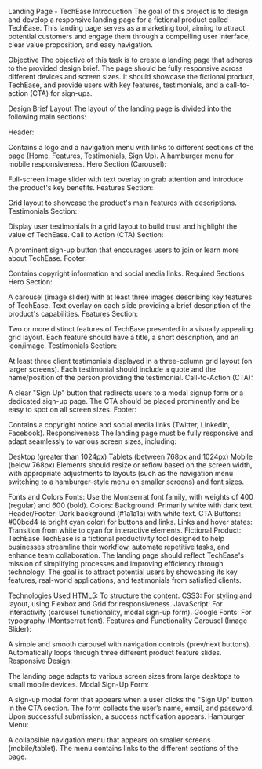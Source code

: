 Landing Page - TechEase
Introduction
The goal of this project is to design and develop a responsive landing page for a fictional product called TechEase. This landing page serves as a marketing tool, aiming to attract potential customers and engage them through a compelling user interface, clear value proposition, and easy navigation.

Objective
The objective of this task is to create a landing page that adheres to the provided design brief. The page should be fully responsive across different devices and screen sizes. It should showcase the fictional product, TechEase, and provide users with key features, testimonials, and a call-to-action (CTA) for sign-ups.

Design Brief
Layout
The layout of the landing page is divided into the following main sections:

Header:

Contains a logo and a navigation menu with links to different sections of the page (Home, Features, Testimonials, Sign Up).
A hamburger menu for mobile responsiveness.
Hero Section (Carousel):

Full-screen image slider with text overlay to grab attention and introduce the product's key benefits.
Features Section:

Grid layout to showcase the product's main features with descriptions.
Testimonials Section:

Display user testimonials in a grid layout to build trust and highlight the value of TechEase.
Call to Action (CTA) Section:

A prominent sign-up button that encourages users to join or learn more about TechEase.
Footer:

Contains copyright information and social media links.
Required Sections
Hero Section:

A carousel (image slider) with at least three images describing key features of TechEase.
Text overlay on each slide providing a brief description of the product's capabilities.
Features Section:

Two or more distinct features of TechEase presented in a visually appealing grid layout.
Each feature should have a title, a short description, and an icon/image.
Testimonials Section:

At least three client testimonials displayed in a three-column grid layout (on larger screens).
Each testimonial should include a quote and the name/position of the person providing the testimonial.
Call-to-Action (CTA):

A clear "Sign Up" button that redirects users to a modal signup form or a dedicated sign-up page.
The CTA should be placed prominently and be easy to spot on all screen sizes.
Footer:

Contains a copyright notice and social media links (Twitter, LinkedIn, Facebook).
Responsiveness
The landing page must be fully responsive and adapt seamlessly to various screen sizes, including:

Desktop (greater than 1024px)
Tablets (between 768px and 1024px)
Mobile (below 768px)
Elements should resize or reflow based on the screen width, with appropriate adjustments to layouts (such as the navigation menu switching to a hamburger-style menu on smaller screens) and font sizes.

Fonts and Colors
Fonts:
Use the Montserrat font family, with weights of 400 (regular) and 600 (bold).
Colors:
Background: Primarily white with dark text.
Header/Footer: Dark background (#1a1a1a) with white text.
CTA Buttons: #00bcd4 (a bright cyan color) for buttons and links.
Links and hover states: Transition from white to cyan for interactive elements.
Fictional Product: TechEase
TechEase is a fictional productivity tool designed to help businesses streamline their workflow, automate repetitive tasks, and enhance team collaboration. The landing page should reflect TechEase's mission of simplifying processes and improving efficiency through technology. The goal is to attract potential users by showcasing its key features, real-world applications, and testimonials from satisfied clients.

Technologies Used
HTML5: To structure the content.
CSS3: For styling and layout, using Flexbox and Grid for responsiveness.
JavaScript: For interactivity (carousel functionality, modal sign-up form).
Google Fonts: For typography (Montserrat font).
Features and Functionality
Carousel (Image Slider):

A simple and smooth carousel with navigation controls (prev/next buttons).
Automatically loops through three different product feature slides.
Responsive Design:

The landing page adapts to various screen sizes from large desktops to small mobile devices.
Modal Sign-Up Form:

A sign-up modal form that appears when a user clicks the "Sign Up" button in the CTA section.
The form collects the user’s name, email, and password.
Upon successful submission, a success notification appears.
Hamburger Menu:

A collapsible navigation menu that appears on smaller screens (mobile/tablet).
The menu contains links to the different sections of the page.